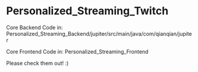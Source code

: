 # Personalized_Streaming_Twitch
Core Backend Code in: Personalized_Streaming_Backend/jupiter/src/main/java/com/qianqian/jupiter

Core Frontend Code in: Personalized_Streaming_Frontend

Please check them out! :)
